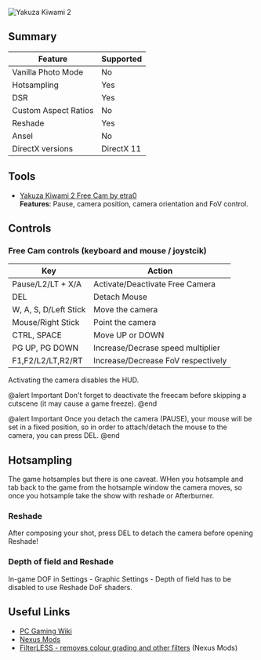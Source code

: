 ![Yakuza Kiwami 2](Images\yakuza_kiwami_2.png "Shot by Antic Owl")


## Summary

Feature | Supported
--|--
Vanilla Photo Mode | No
Hotsampling | Yes
DSR | Yes
Custom Aspect Ratios | No
Reshade | Yes
Ansel | No
DirectX versions | DirectX 11
 
## Tools

* [Yakuza Kiwami 2 Free Cam by etra0](https://github.com/etra0/yakuza-freecam/releases)  
**Features**: Pause, camera position, camera orientation and FoV control.

## Controls

### Free Cam controls (keyboard and mouse / joystcik)

Key | Action
--|--
Pause/L2/LT + X/A | Activate/Deactivate Free Camera
DEL | Detach Mouse
W, A, S, D/Left Stick | Move the camera
Mouse/Right Stick | Point the camera
CTRL, SPACE | Move UP or DOWN
PG UP, PG DOWN | Increase/Decrase speed multiplier
F1,F2/L2/LT,R2/RT | Increase/Decrease FoV respectively

Activating the camera disables the HUD.

@alert Important
Don't forget to deactivate the freecam before skipping a cutscene (it may cause a game freeze).
@end

@alert Important
Once you detach the camera (PAUSE), your mouse will be set in a fixed position, so in order to 
attach/detach the mouse to the camera, you can press DEL.
@end

## Hotsampling

The game hotsamples but there is one caveat. WHen you hotsample and tab back to the game from the hotsample window the camera moves, so once you hotsample take the show with reshade or Afterburner.

### Reshade

After composing your shot, press DEL to detach the camera before opening Reshade!

### Depth of field and Reshade

In-game DOF in Settings - Graphic Settings - Depth of field has to be disabled to use Reshade DoF shaders.

## Useful Links

* [PC Gaming Wiki](https://www.pcgamingwiki.com/wiki/Yakuza_Kiwami_2)
* [Nexus Mods](https://www.nexusmods.com/yakuzakiwami2/mods/)
* [FilterLESS - removes colour grading and other filters](https://www.nexusmods.com/yakuzakiwami2/mods/119) (Nexus Mods)
